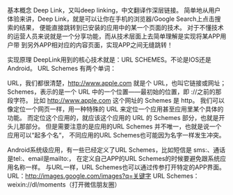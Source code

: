 基本概念
Deep Link，又叫deep linking，中文翻译作深层链接。
简单地从用户体验来讲，Deep Link，就是可以让你在手机的浏览器/Google Search上点击搜索的结果，
便能直接跳转到已安装的应用中的某一个页面的技术。
对于不懂技术的运营人员来说就是一个分享功能，而从技术层面上去简单理解是实现将某APP用户带
到另外APP相对应的内容页面，实现APP之间无缝跳转！

实现原理
DeepLink用到的核心技术就是：URL SCHEMES。不论是IOS还是Android。
URL Schemes 有两个单词：

URL，我们都很清楚，http://www.apple.com 就是个 URL，也叫它链接或网址；
Schemes，表示的是一个 URL 中的一个位置——最初始的位置，即 ://之前的那段字符。
比如 http://www.apple.com 这个网址的 Schemes 是 http。
我们可以像定位一个网页一样，用一种特殊的 URL 来定位一个应用甚至应用里某个具体的功能。
而定位这个应用的，就应该这个应用的 URL 的 Schemes 部分，也就是开头儿那部分。
但是需要注意的是应用的URL Schemes 并不唯一，也就是说一个应用可以“起多个名“，
不同应用的URL Schemes也可能因为名字一样发生冲突。

Android系统级应用，有一些已经定义了URL Schemes，比如短信是 sms:、通话是tel:、email是mailto:，
在定义自己APP的URL Schemes的时候要避免跟系统应用名称一样。
与URL一样，URL Schemes也可以通过传参打开特定的APP界面。
URL：http://images.google.com/images?q=关键字
URL Schemes：weixin://dl/moments（打开微信朋友圈）

